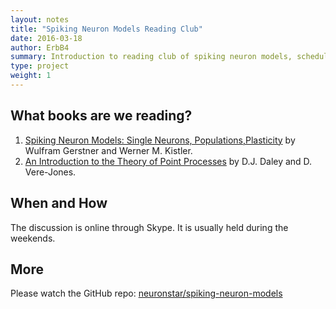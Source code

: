 ```yaml
---
layout: notes
title: "Spiking Neuron Models Reading Club"
date: 2016-03-18
author: ErbB4
summary: Introduction to reading club of spiking neuron models, schedule, and notice
type: project
weight: 1
---
```



## What books are we reading?

1. [Spiking Neuron Models: Single Neurons, Populations,Plasticity](http://lcn.epfl.ch/~gerstner/SPNM/SPNM.html) by Wulfram Gerstner and Werner M. Kistler.
2. [An Introduction to the Theory of Point Processes](https://github.com/neuronstar/spiking-neuron-models/issues/12) by D.J. Daley and D. Vere-Jones.

## When and How

The discussion is online through Skype. It is usually held during the weekends.

## More

Please watch the GitHub repo: [neuronstar/spiking-neuron-models](https://github.com/neuronstar/spiking-neuron-models)
